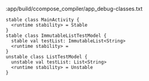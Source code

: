 :app/build/ccompose_compiler/app_debug-classes.txt
```
stable class MainActivity {
  <runtime stability> = Stable
}
stable class ImmutableListTestModel {
  stable val testList: ImmutableList<String>
  <runtime stability> = 
}
unstable class ListTestModel {
  unstable val testList: List<String>
  <runtime stability> = Unstable
}
```
